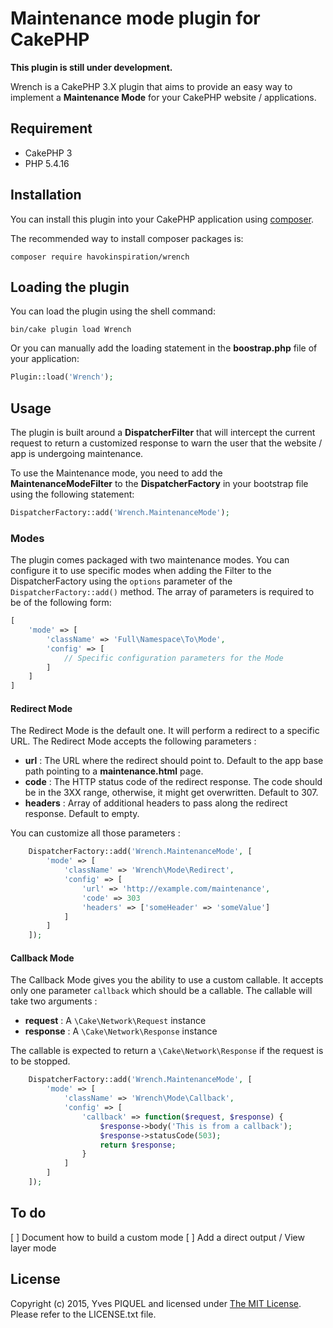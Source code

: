# Maintenance mode plugin for CakePHP

**This plugin is still under development.**

Wrench is a CakePHP 3.X plugin that aims to provide an easy way to implement a **Maintenance Mode**
for your CakePHP website / applications.

## Requirement

- CakePHP 3
- PHP 5.4.16

## Installation

You can install this plugin into your CakePHP application using [composer](http://getcomposer.org).

The recommended way to install composer packages is:

```
composer require havokinspiration/wrench
```

## Loading the plugin

You can load the plugin using the shell command:

```
bin/cake plugin load Wrench
```

Or you can manually add the loading statement in the **boostrap.php** file of your application:

```php
Plugin::load('Wrench');
```

## Usage

The plugin is built around a **DispatcherFilter** that will intercept the current request to
return a customized response to warn the user that the website / app is undergoing maintenance.

To use the Maintenance mode, you need to add the **MaintenanceModeFilter** to the 
**DispatcherFactory** in your bootstrap file using the following statement:

```php
DispatcherFactory::add('Wrench.MaintenanceMode');
```

### Modes

The plugin comes packaged with two maintenance modes. You can configure it to use specific modes when
adding the Filter to the DispatcherFactory using the ``options`` parameter of the ``DispatcherFactory::add()``
method.
The array of parameters is required to be of the following form:

```php
[
    'mode' => [
        'className' => 'Full\Namespace\To\Mode',
        'config' => [
            // Specific configuration parameters for the Mode
        ]
    ]
]
```

#### Redirect Mode

The Redirect Mode is the default one. It will perform a redirect to a specific URL.
The Redirect Mode accepts the following parameters :

- **url** : The URL where the redirect should point to. Default to the app base path pointing to a **maintenance.html**
page.
- **code** : The HTTP status code of the redirect response. The code should be in the 3XX range, otherwise, it might
 get overwritten. Default to 307.
- **headers** : Array of additional headers to pass along the redirect response. Default to empty.
  
You can customize all those parameters :

```php
    DispatcherFactory::add('Wrench.MaintenanceMode', [
        'mode' => [
            'className' => 'Wrench\Mode\Redirect',
            'config' => [
                'url' => 'http://example.com/maintenance',
                'code' => 303
                'headers' => ['someHeader' => 'someValue']
            ]
        ]
    ]);
```

#### Callback Mode

The Callback Mode gives you the ability to use a custom callable.
It accepts only one parameter ``callback`` which should be a callable.
The callable will take two arguments :

- **request** : A ``\Cake\Network\Request`` instance
- **response** : A ``\Cake\Network\Response`` instance

The callable is expected to return a ``\Cake\Network\Response`` if the request is to be
stopped.

```php
    DispatcherFactory::add('Wrench.MaintenanceMode', [
        'mode' => [
            'className' => 'Wrench\Mode\Callback',
            'config' => [
                'callback' => function($request, $response) {
                    $response->body('This is from a callback');
                    $response->statusCode(503);
                    return $response;
                }
            ]
        ]
    ]);
```

## To do

[ ] Document how to build a custom mode
[ ] Add a direct output / View layer mode

## License

Copyright (c) 2015, Yves PIQUEL and licensed under [The MIT License](http://opensource.org/licenses/mit-license.php).
Please refer to the LICENSE.txt file.